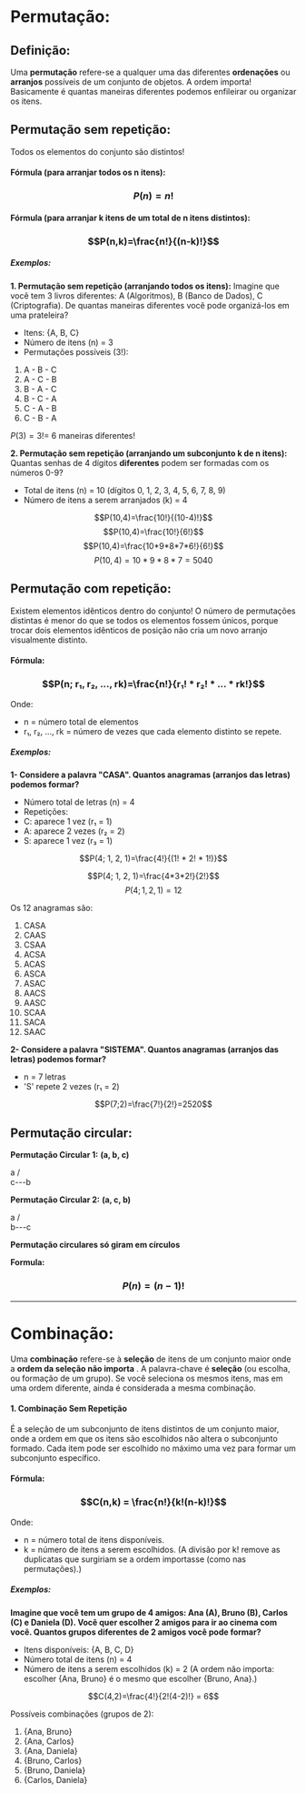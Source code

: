 
# Permutação:

## Definição:

Uma **permutação** refere-se a qualquer uma das diferentes **ordenações** ou **arranjos** possíveis de um conjunto de objetos. A ordem importa!
Basicamente é quantas maneiras diferentes podemos enfileirar ou organizar os itens.


## Permutação sem repetição:

Todos os elementos do conjunto são distintos!

#### Fórmula (para arranjar todos os n itens):

### $$P(n)= n!$$
#### Fórmula (para arranjar k itens de um total de n itens distintos):

### $$P(n,k)=\frac{n!}{(n-k)!}$$


##### Exemplos:

**1. Permutação sem repetição (arranjando todos os itens):**
Imagine que você tem 3 livros diferentes: A (Algoritmos), B (Banco de Dados), C (Criptografia). De quantas maneiras diferentes você pode organizá-los em uma prateleira?

- Itens: {A, B, C}
- Número de itens (n) = 3
- Permutações possíveis (3!):

1. A - B - C
2. A - C - B
3. B - A - C
4. B - C - A
5. C - A - B
6. C - B - A

$P(3)= 3! =$ 6 maneiras diferentes!

**2. Permutação sem repetição (arranjando um subconjunto k de n itens):**
Quantas senhas de 4 dígitos **diferentes** podem ser formadas com os números 0-9?

- Total de itens (n) = 10 (dígitos 0, 1, 2, 3, 4, 5, 6, 7, 8, 9)
- Número de itens a serem arranjados (k) = 4

$$P(10,4)=\frac{10!}{(10-4)!}$$ 
$$P(10,4)=\frac{10!}{6!}$$
$$P(10,4)=\frac{10*9*8*7*6!}{6!}$$ $$P(10,4)=10*9*8*7 = 5040$$ 

## Permutação com repetição:

Existem elementos idênticos dentro do conjunto! O número de permutações distintas é menor do que se todos os elementos fossem únicos, porque trocar dois elementos idênticos de posição não cria um novo arranjo visualmente distinto.

#### Fórmula:

### $$P(n; r₁, r₂, ..., rk)=\frac{n!}{r₁! * r₂! * ... * rk!}$$
Onde:
- n = número total de elementos
- r₁, r₂, ..., rk = número de vezes que cada elemento distinto se repete.

##### Exemplos:

**1- Considere a palavra "CASA". Quantos anagramas (arranjos das letras) podemos formar?**

- Número total de letras (n) = 4
- Repetições:
- C: aparece 1 vez (r₁ = 1)
- A: aparece 2 vezes (r₂ = 2)
- S: aparece 1 vez (r₃ = 1)

$$P(4; 1, 2, 1)=\frac{4!}{(1! * 2! * 1!)}$$

$$P(4; 1, 2, 1)=\frac{4*3*2!}{2!}$$
$$P(4; 1, 2, 1)=12$$

Os 12 anagramas são:
1. CASA
2. CAAS
3. CSAA
4. ACSA
5. ACAS
6. ASCA
7. ASAC
8. AACS
9. AASC
10. SCAA
11. SACA
12. SAAC


**2- Considere a palavra "SISTEMA". Quantos anagramas (arranjos das letras) podemos formar?**

- n = 7 letras
- 'S' repete 2 vezes (r₁ = 2)

$$P(7;2)=\frac{7!}{2!}=2520$$


## Permutação circular:

**Permutação Circular 1:**
**(a, b, c)**

   a
 /   \
c---b

**Permutação Circular 2:**
**(a, c, b)**

   a
 /   \
b---c

**Permutação circulares só giram em círculos**

**Formula:**

### $$P(n)=(n-1)!$$

---


# Combinação:

Uma **combinação** refere-se à **seleção** de itens de um conjunto maior onde a **ordem da seleção não importa** . A palavra-chave é **seleção** (ou escolha, ou formação de um grupo). Se você seleciona os mesmos itens, mas em uma ordem diferente, ainda é considerada a mesma combinação.

#### 1. Combinação Sem Repetição
É a seleção de um subconjunto de itens distintos de um conjunto maior, onde a ordem em que os itens são escolhidos não altera o subconjunto formado. Cada item pode ser escolhido no máximo uma vez para formar um subconjunto específico.

#### Fórmula:

### $$C(n,k) = \frac{n!}{k!(n-k)!}$$
Onde:
- n = número total de itens disponíveis.
- k = número de itens a serem escolhidos.
(A divisão por k! remove as duplicatas que surgiriam se a ordem importasse (como nas permutações).)

##### Exemplos:

**Imagine que você tem um grupo de 4 amigos: Ana (A), Bruno (B), Carlos (C) e Daniela (D). Você quer escolher 2 amigos para ir ao cinema com você. Quantos grupos diferentes de 2 amigos você pode formar?**

- Itens disponíveis: {A, B, C, D}
- Número total de itens (n) = 4
- Número de itens a serem escolhidos (k) = 2
(A ordem não importa: escolher {Ana, Bruno} é o mesmo que escolher {Bruno, Ana}.)

$$C(4,2)=\frac{4!}{2!(4-2)!} = 6$$

Possíveis combinações (grupos de 2):
1. {Ana, Bruno}
2. {Ana, Carlos}
3. {Ana, Daniela}
4. {Bruno, Carlos}
5. {Bruno, Daniela}
6. {Carlos, Daniela}